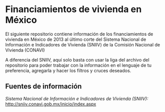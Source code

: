 # Financiamientos de vivienda en México

El  siguiente repositorio contiene información de los financiamientos de vivienda en México de 2013 al último corte del Sistema Nacional de Información e Indicadores de Vivienda (SNIIV) de la Comisión Nacional de Vivienda (CONAVI)

A diferencia del SNIIV, aquí solo basta con usar la liga del archivo del repositorio para poder trabajar con la información en el lenguaje de tu preferencia, agregarla y hacer los filtros y cruces deseados.


## Fuentes  de información
*Sistema Nacional de Información e Indicadores de Vivienda (SNIIV):*
http://sniiv.conavi.gob.mx/inicio/index.aspx
